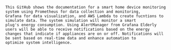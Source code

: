 	This GitHub shows the documentation for a smart home device monitoring system using Prometheus for data collection and monitoring, 
 	Grafana for data visualization, and AWS Lambda to create fucntions to simulate data. The system simulation will monitor a smart
	plug's energy consumption. Using AlertManager from Grafana Elderly users will be able to receive notifications based on the energy
 	changes that indicate if appliances are on or off. Notifications will be sent based on real-time data and enhance automation to 
	optimize system intelligence.

